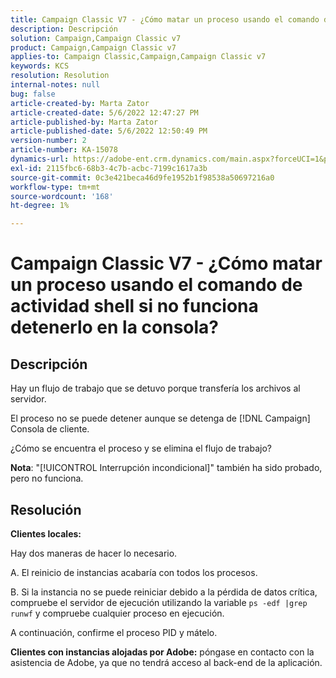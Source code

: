 ```yaml
---
title: Campaign Classic V7 - ¿Cómo matar un proceso usando el comando de actividad shell si no funciona detenerlo en la consola?
description: Descripción
solution: Campaign,Campaign Classic v7
product: Campaign,Campaign Classic v7
applies-to: Campaign Classic,Campaign,Campaign Classic v7
keywords: KCS
resolution: Resolution
internal-notes: null
bug: false
article-created-by: Marta Zator
article-created-date: 5/6/2022 12:47:27 PM
article-published-by: Marta Zator
article-published-date: 5/6/2022 12:50:49 PM
version-number: 2
article-number: KA-15078
dynamics-url: https://adobe-ent.crm.dynamics.com/main.aspx?forceUCI=1&pagetype=entityrecord&etn=knowledgearticle&id=9f0becab-3acd-ec11-a7b5-6045bd00dbbc
exl-id: 2115fbc6-68b3-4c7b-acbc-7199c1617a3b
source-git-commit: 0c3e421beca46d9fe1952b1f98538a50697216a0
workflow-type: tm+mt
source-wordcount: '168'
ht-degree: 1%

---
```


# Campaign Classic V7 - ¿Cómo matar un proceso usando el comando de actividad shell si no funciona detenerlo en la consola?

## Descripción


Hay un flujo de trabajo que se detuvo porque transfería los archivos al servidor.

El proceso no se puede detener aunque se detenga de [!DNL Campaign] Consola de cliente.

¿Cómo se encuentra el proceso y se elimina el flujo de trabajo?

<b>Nota</b>: &quot;[!UICONTROL Interrupción incondicional]&quot; también ha sido probado, pero no funciona.


## Resolución


<b>Clientes locales:</b>

Hay dos maneras de hacer lo necesario.

A. El reinicio de instancias acabaría con todos los procesos.

B. Si la instancia no se puede reiniciar debido a la pérdida de datos crítica, compruebe el servidor de ejecución utilizando la variable `ps -edf |grep runwf` y compruebe cualquier proceso en ejecución.

A continuación, confirme el proceso PID y mátelo.

<b>Clientes con instancias alojadas por Adobe:</b> póngase en contacto con la asistencia de Adobe, ya que no tendrá acceso al back-end de la aplicación.
